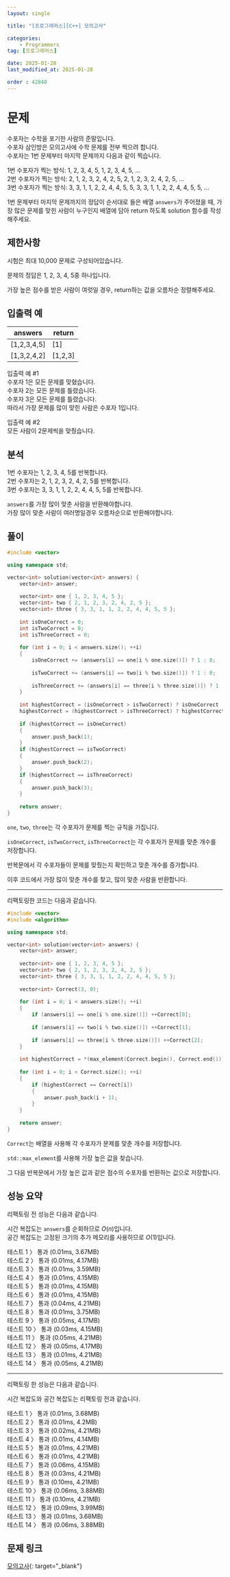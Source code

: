```yaml
---
layout: single

title: "[프로그래머스][C++] 모의고사"

categories:
    - Programmers
tag: [프로그래머스]

date: 2025-01-28
last_modified_at: 2025-01-28

order : 42840
---
```


# 문제

수포자는 수학을 포기한 사람의 준말입니다.  
수포자 삼인방은 모의고사에 수학 문제를 전부 찍으려 합니다.  
수포자는 1번 문제부터 마지막 문제까지 다음과 같이 찍습니다.

1번 수포자가 찍는 방식: 1, 2, 3, 4, 5, 1, 2, 3, 4, 5, ...  
2번 수포자가 찍는 방식: 2, 1, 2, 3, 2, 4, 2, 5, 2, 1, 2, 3, 2, 4, 2, 5, ...  
3번 수포자가 찍는 방식: 3, 3, 1, 1, 2, 2, 4, 4, 5, 5, 3, 3, 1, 1, 2, 2, 4, 4, 5, 5, ...  

1번 문제부터 마지막 문제까지의 정답이 순서대로 들은 배열 `answers`가 주어졌을 때, 가장 많은 문제를 맞힌 사람이 누구인지 배열에 담아 return 하도록 solution 함수를 작성해주세요.

## 제한사항

시험은 최대 10,000 문제로 구성되어있습니다.

문제의 정답은 1, 2, 3, 4, 5중 하나입니다.

가장 높은 점수를 받은 사람이 여럿일 경우, return하는 값을 오름차순 정렬해주세요.

## 입출력 예

|answers|return|
|---|---|
|[1,2,3,4,5]|[1]|
|[1,3,2,4,2]|[1,2,3]|

입출력 예 #1  
수포자 1은 모든 문제를 맞혔습니다.  
수포자 2는 모든 문제를 틀렸습니다.  
수포자 3은 모든 문제를 틀렸습니다.  
따라서 가장 문제를 많이 맞힌 사람은 수포자 1입니다.

입출력 예 #2  
모든 사람이 2문제씩을 맞췄습니다.

## 분석

1번 수포자는 1, 2, 3, 4, 5를 반복합니다.  
2번 수포자는 2, 1, 2, 3, 2, 4, 2, 5를 반복합니다.  
3번 수포자는 3, 3, 1, 1, 2, 2, 4, 4, 5, 5를 반복합니다.

`answers`를 가장 많이 맞춘 사람을 반환해야합니다.  
가장 많이 맞춘 사람이 여러명일경우 오름차순으로 반환해야합니다.

## 풀이

```cpp
#include <vector>

using namespace std;

vector<int> solution(vector<int> answers) {
    vector<int> answer;
    
    vector<int> one { 1, 2, 3, 4, 5 };
    vector<int> two { 2, 1, 2, 3, 2, 4, 2, 5 };
    vector<int> three { 3, 3, 1, 1, 2, 2, 4, 4, 5, 5 };
    
    int isOneCorrect = 0;
    int isTwoCorrect = 0;
    int isThreeCorrect = 0;
    
    for (int i = 0; i < answers.size(); ++i)
    {
        isOneCorrect += (answers[i] == one[i % one.size()]) ? 1 : 0;
        
        isTwoCorrect += (answers[i] == two[i % two.size()]) ? 1 : 0;
        
        isThreeCorrect += (answers[i] == three[i % three.size()]) ? 1 : 0;
    }
    
    int highestCorrect = (isOneCorrect > isTwoCorrect) ? isOneCorrect : isTwoCorrect;
    highestCorrect = (highestCorrect > isThreeCorrect) ? highestCorrect : isThreeCorrect;
        
    if (highestCorrect == isOneCorrect)
    {
        answer.push_back(1);
    }
    if (highestCorrect == isTwoCorrect)
    {
        answer.push_back(2);
    }
    if (highestCorrect == isThreeCorrect)
    {
        answer.push_back(3);
    }
    
    return answer;
}
```

`one`, `two`, `three`는 각 수포자가 문제를 찍는 규칙을 가집니다.  

`isOneCorrect`, `isTwoCorrect`, `isThreeCorrect`는 각 수포자가 문제를 맞춘 개수를 저장합니다.

반복문에서 각 수포자들이 문제를 맞췄는지 확인하고 맞춘 개수를 증가합니다.

이후 코드에서 가장 많이 맞춘 개수를 찾고, 많이 맞춘 사람을 반환합니다.

---

리팩토링한 코드는 다음과 같습니다.

```cpp
#include <vector>
#include <algorithm>

using namespace std;

vector<int> solution(vector<int> answers) {
    vector<int> answer;
    
    vector<int> one { 1, 2, 3, 4, 5 };
    vector<int> two { 2, 1, 2, 3, 2, 4, 2, 5 };
    vector<int> three { 3, 3, 1, 1, 2, 2, 4, 4, 5, 5 };
    
    vector<int> Correct(3, 0);
    
    for (int i = 0; i < answers.size(); ++i)
    {
        if (answers[i] == one[i % one.size()]) ++Correct[0];
        
        if (answers[i] == two[i % two.size()]) ++Correct[1];
        
        if (answers[i] == three[i % three.size()]) ++Correct[2];
    }
    
    int highestCorrect = *(max_element(Correct.begin(), Correct.end()));
    
    for (int i = 0; i < Correct.size(); ++i)
    {
        if (highestCorrect == Correct[i])
        {
            answer.push_back(i + 1);
        }
    }
    
    return answer;
}
```

`Correct`는 배열을 사용해 각 수포자가 문제를 맞춘 개수를 저장합니다.

`std::max_element`를 사용해 가장 높은 값을 찾습니다.

그 다음 반복문에서 가장 높은 값과 같은 점수의 수포자를 반환하는 값으로 저장합니다.

## 성능 요약

리팩토링 전 성능은 다음과 같습니다.

시간 복잡도는 `answers`를 순회하므로 $O(n)$입니다.  
공간 복잡도는 고정된 크기의 추가 메모리를 사용하므로 $O(1)$입니다.

테스트 1 〉	통과 (0.01ms, 3.67MB)  
테스트 2 〉	통과 (0.01ms, 4.17MB)  
테스트 3 〉	통과 (0.01ms, 3.59MB)  
테스트 4 〉	통과 (0.01ms, 4.15MB)  
테스트 5 〉	통과 (0.01ms, 4.15MB)  
테스트 6 〉	통과 (0.01ms, 4.15MB)  
테스트 7 〉	통과 (0.04ms, 4.21MB)  
테스트 8 〉	통과 (0.01ms, 3.75MB)  
테스트 9 〉	통과 (0.05ms, 4.17MB)  
테스트 10 〉 통과 (0.03ms, 4.15MB)  
테스트 11 〉 통과 (0.05ms, 4.21MB)  
테스트 12 〉 통과 (0.05ms, 4.17MB)  
테스트 13 〉 통과 (0.01ms, 4.21MB)  
테스트 14 〉 통과 (0.05ms, 4.21MB)  

---

리팩토링 한 성능은 다음과 같습니다.

시간 복잡도와 공간 복잡도는 리팩토링 전과 같습니다.

테스트 1 〉	통과 (0.01ms, 3.68MB)  
테스트 2 〉	통과 (0.01ms, 4.2MB)  
테스트 3 〉	통과 (0.02ms, 4.21MB)  
테스트 4 〉	통과 (0.01ms, 4.14MB)  
테스트 5 〉	통과 (0.01ms, 4.21MB)  
테스트 6 〉	통과 (0.01ms, 4.21MB)  
테스트 7 〉	통과 (0.06ms, 4.15MB)  
테스트 8 〉	통과 (0.03ms, 4.21MB)  
테스트 9 〉	통과 (0.10ms, 4.21MB)  
테스트 10 〉 통과 (0.06ms, 3.88MB)  
테스트 11 〉 통과 (0.10ms, 4.21MB)  
테스트 12 〉 통과 (0.09ms, 3.99MB)  
테스트 13 〉 통과 (0.01ms, 3.68MB)  
테스트 14 〉 통과 (0.06ms, 3.88MB)  

## 문제 링크

[모의고사](https://school.programmers.co.kr/learn/courses/30/lessons/42840){: target="_blank"}